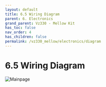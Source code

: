 ```yaml
---
layout: default
title: 6.5 Wiring Diagram
parent: 6. Electronics
grand_parent: Vz330 - Mellow Kit
has_toc: false
nav_order: 4
has_children: false
permalink: /vz330_mellow/electronics/diagram
---
```


# 6.5 Wiring Diagram

![Mainpage](https://raw.githubusercontent.com/VzBoT3D/VzBoT-Vz330/master/Wiring%20Diagram/VZBOT%20330%20WIRING%20DIAGRAM%20AWD%20WITH%20CPAP.png)

